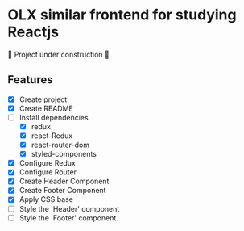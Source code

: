 # OLX similar frontend for studying Reactjs

:construction: Project under construction :construction:

## Features
- [x] Create project
- [x] Create README
- [ ] Install dependencies
    - [x] redux
    - [x] react-Redux
    - [x] react-router-dom
    - [x] styled-components
- [x] Configure Redux
- [x] Configure Router
- [x] Create Header Component
- [x] Create Footer Component
- [x] Apply CSS base
- [ ] Style the 'Header' component
- [ ] Style the 'Footer' component.
